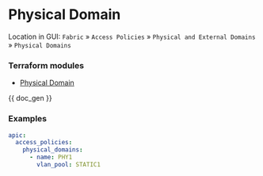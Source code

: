 # Physical Domain

Location in GUI:
`Fabric` » `Access Policies` » `Physical and External Domains` » `Physical Domains`

### Terraform modules

* [Physical Domain](https://registry.terraform.io/modules/netascode/physical-domain/aci/latest)

{{ doc_gen }}

### Examples

```yaml
apic:
  access_policies:
    physical_domains:
      - name: PHY1
        vlan_pool: STATIC1
```
